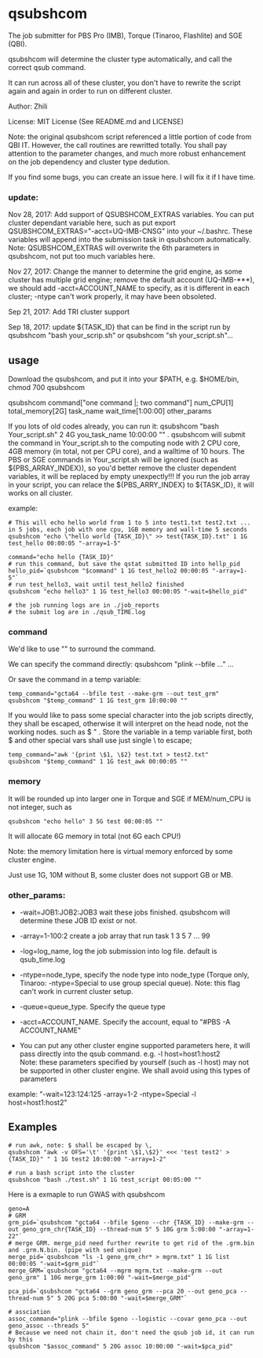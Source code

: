# qsubshcom

The job submitter for PBS Pro (IMB), Torque (Tinaroo, Flashlite) and SGE (QBI). 

qsubshcom will determine the cluster type automatically, and call the correct qsub command. 

It can run across all of these cluster, you don't have to rewrite the script again and again in order to run on different cluster.
     
Author: Zhili

License: MIT License (See README.md and LICENSE)

Note: the original qsubshcom script referenced a little portion of code from QBI IT. However, the call routines are rewritted totally. You shall pay attention to the parameter changes, and much more robust enhancement on the job dependency and cluster type dedution.

If you find some bugs, you can create an issue here. I will fix it if I have time. 

### update:
Nov 28, 2017: Add support of QSUBSHCOM_EXTRAS variables. You can put cluster dependant variable here, such as put export QSUBSHCOM_EXTRAS="-acct=UQ-IMB-CNSG" into your ~/.bashrc. These variables will append into the submission task in qsubshcom automatically. Note: QSUBSHCOM_EXTRAS will overwrite the 6th parameters in qsubshcom, not put too much variables here.  

Nov 27, 2017: Change the manner to determine the grid engine, as some cluster has multiple grid engine; remove the default account (UQ-IMB-***), we should add -acct=ACCOUNT_NAME to specify, as it is different in each cluster; -ntype can't work properly, it may have been obsoleted.

Sep 21, 2017: Add TRI cluster support

Sep 18, 2017:  update ${TASK_ID} that can be find in the script run by qsubshcom "bash your_scrip.sh" or qsubshcom "sh your_script.sh"...

## usage
Download the qsubshcom, and put it into your $PATH, e.g. $HOME/bin, chmod 700 qsubshcom

qsubshcom command["one command |; two command"] num_CPU[1] total_memory[2G] task_name wait_time[1:00:00] other_params

If you lots of old codes already, you can run it: qsubshcom "bash Your_script.sh" 2 4G you_task_name 10:00:00 ""    .  qsubshcom will submit the command in Your_script.sh to the computing node with 2 CPU core, 4GB memory (in total, not per CPU core), and a walltime of 10 hours.  The PBS or SGE commands in Your_script.sh will be ignored (such as ${PBS_ARRAY_INDEX}), so you'd better remove the cluster dependent variables, it will be replaced by empty unexpectly!!! If you run the job array in your script, you can relace the ${PBS_ARRY_INDEX} to ${TASK_ID}, it will works on all cluster. 

example:
```{bash}
# This will echo hello world from 1 to 5 into test1.txt test2.txt ... in 5 jobs, each job with one cpu, 1GB memory and wall-time 5 seconds
qsubshcom "echo \"hello world {TASK_ID}\" >> test{TASK_ID}.txt" 1 1G test_hello 00:00:05 "-array=1-5"

command="echo hello {TASK_ID}"
# run this command, but save the qstat submitted ID into hellp_pid
hello_pid=`qsubshcom "$command" 1 1G test_hello2 00:00:05 "-array=1-5"`
# run test_hello3, wait until test_hello2 finished
qsubshcom "echo hello3" 1 1G test_hello3 00:00:05 "-wait=$hello_pid"

# the job running logs are in ./job_reports
# the submit log are in ./qsub_TIME.log
```

### command
We'd like to use "" to surround the command. 

We can specify the command directly:  qsubshcom "plink --bfile ..." ...

Or save the command in a temp variable:
```{bash}
temp_command="gcta64 --bfile test --make-grm --out test_grm"
qsubshcom "$temp_command" 1 1G test_grm 10:00:00 ""
```

If you would like to pass some special character into the job scripts directly, they shall be escaped, otherwise it will interpret on the head node, not the working nodes. such as $  " . Store the variable in a temp variable first, both $ and other special vars shall use just single \ to escape;

```{bash}
temp_command="awk '{print \$1, \$2} test.txt > test2.txt"
qsubshcom "$temp_command" 1 1G test_awk 00:00:05 ""
```
### memory
It will be rounded up into larger one in Torque and SGE if MEM/num_CPU is not integer, such as 
```
qsubshcom "echo hello" 3 5G test 00:00:05 "" 
```
It will allocate 6G memory in total (not 6G each CPU!)

Note: the memory limitation here is virtual memory enforced by some cluster engine.                                            

Just use 1G, 10M without B, some cluster does not support GB or MB.                                                                       
### other_params:                                                                                                                                                                                
* -wait=JOB1:JOB2:JOB3 wait these jobs finished. qsubshcom will determine these JOB ID exist or not.                                                                                                                                             
* -array=1-100:2   create a job array that run task 1 3 5 7 ... 99                                                                                                                             
* -log=log_name, log the job submission into log file. default is qsub_time.log                                                                                                                
* -ntype=node_type, specify the node type into node_type (Torque only, Tinaroo: -ntype=Special to use group special queue). Note: this flag can't work in current cluster setup.                                                                                                                         
* -queue=queue_type. Specify the queue type                                                                                                                                                    
* -acct=ACCOUNT_NAME. Specify the account, equal to "#PBS -A ACCOUNT_NAME"

* You can put any other cluster engine supported parameters here, it will pass directly into the qsub command. e.g. -l host=host1:host2                                                        
Note: these parameters specified by yourself (such as -l host) may not be supported in other cluster engine. We shall avoid using this types of parameters

example: "-wait=123:124:125 -array=1-2 -ntype=Special -l host=host1:host2"                                                                                                                   
 
## Examples
```
# run awk, note: $ shall be escaped by \, 
qsubshcom "awk -v OFS='\t' '{print \$1,\$2}' <<< 'test test2' > {TASK_ID}" " 1 1G test2 10:00:00 "-array=1-2"

# run a bash script into the cluster
qsubshcom "bash ./test.sh" 1 1G test_script 00:05:00 ""
```

Here is a exmaple to run GWAS with qsubshcom
```
geno=A
# GRM
grm_pid=`qsubshcom "gcta64 --bfile $geno --chr {TASK_ID} --make-grm --out geno_grm_chr{TASK_ID} --thread-num 5" 5 10G grm 5:00:00 "-array=1-22"` 
# merge GRM. merge_pid need further rewrite to get rid of the .grm.bin and .grm.N.bin. (pipe with sed unique)
merge_pid=`qsubshcom "ls -1 geno_grm_chr* > mgrm.txt" 1 1G list 00:00:05 "-wait=$grm_pid"`
merge_GRM=`qsubshcom "gcta64 --mgrm mgrm.txt --make-grm --out geno_grm" 1 10G merge_grm 1:00:00 "-wait=$merge_pid"`

pca_pid=`qsubshcom "gcta64 --grm geno_grm --pca 20 --out geno_pca --thread-num 5" 5 20G pca 5:00:00 "-wait=$merge_GRM"`

# assciation
assoc_command="plink --bfile $geno --logistic --covar geno_pca --out geno_assoc --threads 5"
# Because we need not chain it, don't need the qsub job id, it can run by this
qsubshcom "$assoc_command" 5 20G assoc 10:00:00 "-wait=$pca_pid"
